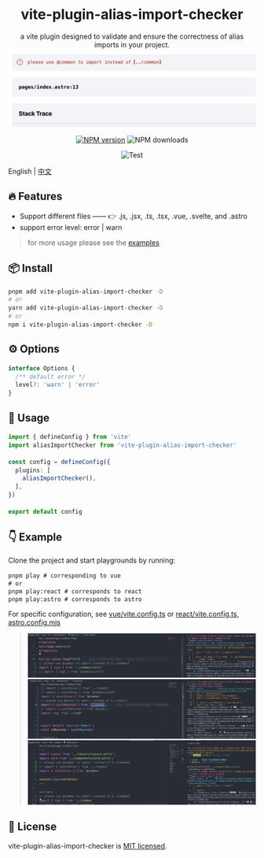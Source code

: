 
<p align="center">
<h1 align="center">vite-plugin-alias-import-checker</h1>
</p>

<div align="center">
  a vite plugin designed to validate and ensure the correctness of alias imports in your project.

<img src='./assets/astro-error-demo.png'/>  

 [![NPM version][npm-image]][npm-url] ![NPM downloads][download-image]

![Test][test-badge] 

<!-- ![codecov][codecov-badge] -->


[npm-image]: https://img.shields.io/npm/v/vite-plugin-alias-import-checker.svg?style=flat-square
[npm-url]: http://npmjs.org/package/vite-plugin-alias-import-checker


[download-image]: https://img.shields.io/npm/dm/vite-plugin-alias-import-checker.svg?style=flat-square



[test-badge]: https://github.com/baozouai/vite-plugin-alias-import-checker/actions/workflows/ci.yml/badge.svg

[codecov-badge]: https://codecov.io/github/baozouai/plugin-vite-plugin-alias-import-checker/branch/main/graph/badge.svg


</div>

English | [中文](./README-zh_CN.md)

## 🔥 Features

- Support different files ——  👉 .js, .jsx, .ts, .tsx, .vue, .svelte, and .astro
- support error level: error | warn
  
> for more usage please see the [examples](#-example)

## 📦  Install

```sh
pnpm add vite-plugin-alias-import-checker -D
# or
yarn add vite-plugin-alias-import-checker -D
# or
npm i vite-plugin-alias-import-checker -D
```


## ⚙️ Options

```ts
interface Options {
  /** default error */
  level?: 'warn' | 'error'
}
```
##  🔨 Usage

```ts
import { defineConfig } from 'vite'
import aliasImportChecker from 'vite-plugin-alias-import-checker'

const config = defineConfig({
  plugins: [
    aliasImportChecker(),
  ],
})

export default config

```

## 👇 Example

Clone the project and start playgrounds by running:

```shell
pnpm play # corresponding to vue
# or
pnpm play:react # corresponds to react
pnpm play:astro # corresponds to astro
```


For specific configuration, see [vue/vite.config.ts](./playgrounds/vue/vite.config.ts) or [react/vite.config.ts](./playgrounds/react/vite.config.ts), [astro.config.mjs](./playgrounds/astro/astro.config.mjs)

> ![img](./assets/vue-demo.png)
> ![img](./assets/react-demo.png)
> ![img](./assets/astro-demo.png)


## 📄 License

vite-plugin-alias-import-checker is [MIT licensed](./LICENSE).